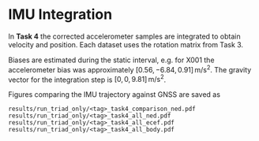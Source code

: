 # IMU Integration

In **Task&nbsp;4** the corrected accelerometer samples are integrated to obtain velocity and position. Each dataset uses the rotation matrix from Task&nbsp;3.

Biases are estimated during the static interval, e.g. for X001 the accelerometer bias was approximately $[0.56,-6.84,0.91]\,\mathrm{m/s^2}$. The gravity vector for the integration step is $[0,0,9.81]\,\mathrm{m/s^2}$.

Figures comparing the IMU trajectory against GNSS are saved as

```
results/run_triad_only/<tag>_task4_comparison_ned.pdf
results/run_triad_only/<tag>_task4_all_ned.pdf
results/run_triad_only/<tag>_task4_all_ecef.pdf
results/run_triad_only/<tag>_task4_all_body.pdf
```
